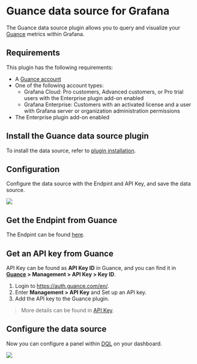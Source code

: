 # Guance data source for Grafana

The Guance data source plugin allows you to query and visualize your [Guance](https://en.guance.com/) metrics within Grafana. 

## Requirements

This plugin has the following requirements:

- A [Guance account](https://docs.guance.com/en/billing/trail/)  
- One of the following account types:
    - Grafana Cloud: Pro customers, Advanced customers, or Pro trial users with the Enterprise plugin add-on enabled    
    - Grafana Enterprise: Customers with an activated license and a user with Grafana server or organization administration permissions  
- The Enterprise plugin add-on enabled 

## Install the Guance data source plugin

To install the data source, refer to [plugin installation](https://grafana.com/docs/grafana/latest/administration/plugin-management).

## Configuration

Configure the data source with the Endpint and API Key, and save the data source.

![](img/datasource.png)

## Get the Endpint from Guance

The Endpint can be found [here](https://docs.guance.com/en/open-api/#support-endpoint).

## Get an API key from Guance

API Key can be found as **API Key ID** in Guance, and you can find it in **[Guance](https://en.guance.com/) > Management > API Key > Key ID**.

1. Login to https://auth.guance.com/en/.
2. Enter **Management > API Key** and Set up an API key.
3. Add the API key to the Guance plugin.

> More details can be found in [API Key](https://docs.guance.com/en/management/api-key/).

## Configure the data source

Now you can configure a panel within [DQL](https://docs.guance.com/en/dql/define/) on your dashboard.

![](img/query.png)